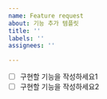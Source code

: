 ```yaml
---
name: Feature request
about: 기능 추가 템플릿
title: ''
labels: ''
assignees: ''

---
```


- [ ] 구현할 기능을 작성하세요1
- [ ] 구현할 기능을 작성하세요2